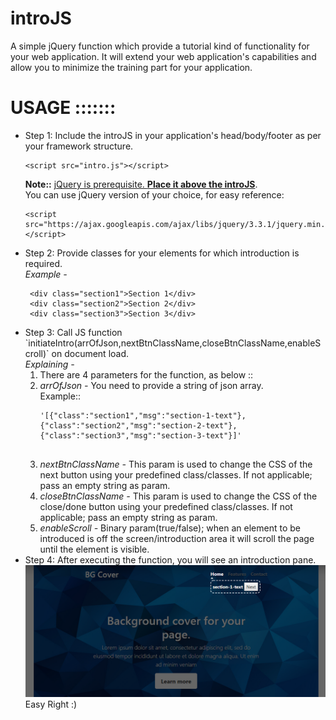 # introJS

A simple jQuery function which provide a tutorial kind of functionality for your web application.
It will extend your web application's capabilities and allow you to minimize the training part for your application.

# USAGE :::::::
<ul><li> Step 1: Include the introJS in your application's head/body/footer as per your framework structure. <br><pre><code>&#x3C;script src=&#x22;intro.js&#x22;&#x3E;&#x3C;/script&#x3E;</code></pre>
 <b>Note::</b> <u>jQuery is prerequisite. <b>Place it above the introJS</b></u>. <br> You can use jQuery version of your choice, for easy reference: <pre><code>&#x3C;script src=&#x22;https://ajax.googleapis.com/ajax/libs/jquery/3.3.1/jquery.min.js&#x22;&#x3E;&#x3C;/script&#x3E;</code></pre></li>
 <li>Step 2: Provide classes for your elements for which introduction is required.<br><i>Example - </i><br>
 <pre><code> &#x3C;div class=&#x22;section1&#x22;&#x3E;Section 1&#x3C;/div&#x3E;
 &#x3C;div class=&#x22;section2&#x22;&#x3E;Section 2&#x3C;/div&#x3E;
 &#x3C;div class=&#x22;section3&#x22;&#x3E;Section 3&#x3C;/div&#x3E;</code></pre></li>
 <li> Step 3: Call JS function `initiateIntro(arrOfJson,nextBtnClassName,closeBtnClassName,enableScroll)` on document load.<br>
 <i>Explaining -</i><br>
   <ol><li>There are 4 parameters for the function, as below ::</li>
   <li><i>arrOfJson - </i> You need to provide a string of json array.<br> Example::<br>
    <pre><code>&#x27;[{&#x22;class&#x22;:&#x22;section1&#x22;,&#x22;msg&#x22;:&#x22;section-1-text&#x22;},{&#x22;class&#x22;:&#x22;section2&#x22;,&#x22;msg&#x22;:&#x22;section-2-text&#x22;},{&#x22;class&#x22;:&#x22;section3&#x22;,&#x22;msg&#x22;:&#x22;section-3-text&#x22;}]&#x27;
    </code></pre>
   </li>
   <li><i>nextBtnClassName - </i> This param is used to change the CSS of the next button using your predefined class/classes. If not applicable; pass an empty string as param.</li>
   <li><i>closeBtnClassName - </i> This param is used to change the CSS of the close/done button using your predefined class/classes. If not applicable; pass an empty string as param.</li>
   <li><i>enableScroll - </i> Binary param(true/false); when an element to be introduced is off the screen/introduction area it will scroll the page until the element is visible.</li>
 </ol>
 </li>
 <li>
  Step 4: After executing the function, you will see an introduction pane. <br>
  <img src="intro.PNG"/>
  <br>Easy Right :)
 </li>
</ul>
